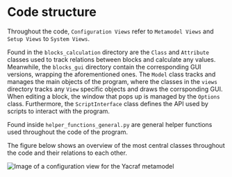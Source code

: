 # Code structure

Throughout the code, `Configuration Views` refer to `Metamodel Views` and `Setup Views` to `System Views`.

Found in the `blocks_calculation` directory are the `Class` and `Attribute` classes used to track relations between blocks and calculate any values. Meanwhile, the `blocks_gui` directory contain the corresponding GUI versions, wrapping the aforementioned ones. The `Model` class tracks and manages the main objects of the program, where the classes in the `views` directory tracks any `View` specific objects and draws the corrsponding GUI. When editing a block, the window that pops up is managed by the `Options` class. Furthermore, the `ScriptInterface` class defines the API used by scripts to interact with the program.

Found inside `helper_functions_general.py` are general helper functions used throughout the code of the program.

The figure below shows an overview of the most central classes throughout the code and their relations to each other.

![Image of a configuration view for the Yacraf metamodel](../img/classes.svg)

